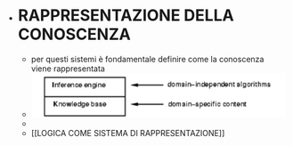 - # RAPPRESENTAZIONE DELLA CONOSCENZA
	- per questi sistemi è fondamentale definire come la conoscenza viene rappresentata
	- ![image.png](../assets/image_1681823720363_0.png)
	-
	- [[LOGICA COME SISTEMA DI RAPPRESENTAZIONE]]